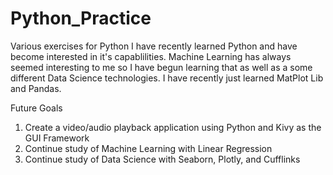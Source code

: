 # Python_Practice
Various exercises for Python
I have recently learned Python and have become interested in it's capablilities. Machine Learning has always seemed interesting to me so I have begun learning that as well as a some different Data Science technologies. I have recently just learned MatPlot Lib and Pandas.

Future Goals
1. Create a video/audio playback application using Python and Kivy as the GUI Framework
2. Continue study of Machine Learning with Linear Regression
3. Continue study of Data Science with Seaborn, Plotly, and Cufflinks

